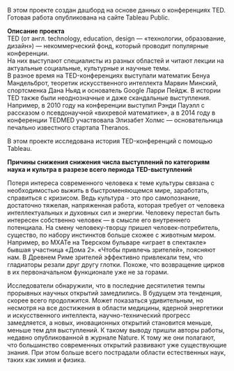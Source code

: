 В этом проекте создан дашборд на основе данных о конференциях TED. Готовая работа опубликована на сайте Tableau Public.

**Описание проекта**
<br>TED (от англ. technology, education, design — «технологии, образование, дизайн») — некоммерческий фонд, который проводит популярные конференции.
<br>На них выступают специалисты из разных областей и читают лекции на актуальные социальные, культурные и научные темы. 
<br>В разное время на TED-конференциях выступали математик Бенуа Мандельброт, теоретик искусственного интеллекта Марвин Минский, спортсменка Дана Ньяд и основатель Google Ларри Пейдж. В истории TED также были неоднозначные и даже скандальные выступления. Например, в 2010 году на конференции выступил Рэнди Пауэлл с рассказом о псевдонаучной «вихревой математике», а в 2014 году в конференции TEDMED участвовала Элизабет Холмс — основательница печально известного стартапа Theranos.

В этом проекте исследована история TED-конференций с помощью Tableau.

**Причины снижения снижения числа выступлений по категориям наука и культра в разрезе всего периода TED-выступлений**

Потеря интереса современного человека к теме культуры связана с необходимостью выжить в быстроменяющемся мире, заработать, справиться с кризисом. Ведь культура - это про самопознание, достаточно тяжелая, напряженная работа, которая требует от человека интеллектуальных и духовных сил и энергии. Человеку перестал быть интересен собственно человек — в смысле его внутреннего потенциала. На смену человеку-творцу пришел человек-потребитель, существо, по набору инстинктов больше схожее с животным миром. Например, во МХАТе на Тверском бульваре «играет в спектакле» бывшая участница «Дома 2». «Чтобы привлечь зрителей», поясняют нам. В Древнем Риме зрителей эффективно привлекали тем, что гладиаторы резали друг другу глотки. Похоже, что возвращение цирков в их первоначальном функционале уже не за горами.

Исследователи обнаружили, что в последние десятилетия темпы прорывных научных открытий замедлились. В будущем эта тенденция, скорее всего продолжится. Может показаться удивительным, но несмотря на все достижения в области медицины, ядерной энергетики и искусственного интеллекта, научно-технический прогресс замедляется, а новых, иновационных открытий становится меньше, меньше тем для выступлений. К такому выводу пришли авторы работы, недавно опубликованной в журнале Nature. К тому же они полагают, что большинство современных открытий развивают уже существующие знания. При этом больше всего пострадали области естественных наук, таких как химия и физика.



